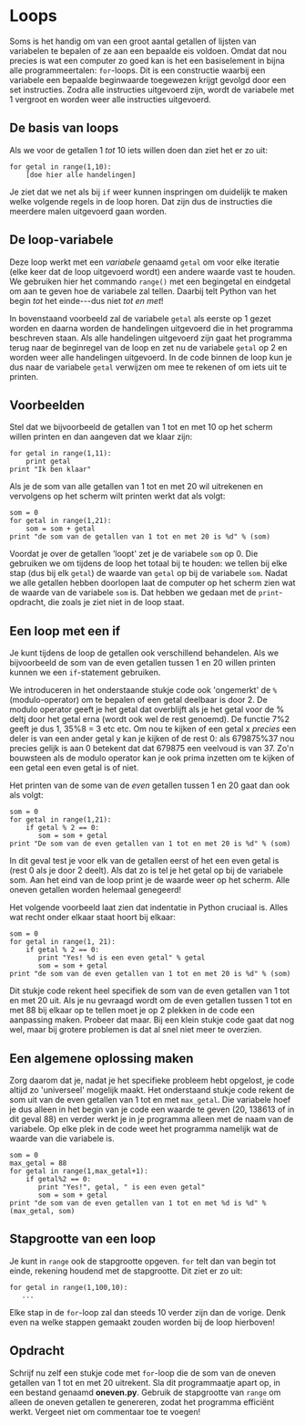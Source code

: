 # Loops

Soms is het handig om van een groot aantal getallen of lijsten van variabelen te bepalen of ze aan een bepaalde eis voldoen. Omdat dat nou precies is wat een computer zo goed kan is het een basiselement in bijna alle programmeertalen: `for`-loops. Dit is een constructie waarbij een variabele een bepaalde beginwaarde toegewezen krijgt gevolgd door een set instructies. Zodra alle instructies uitgevoerd zijn, wordt de variabele met 1 vergroot en worden weer alle instructies uitgevoerd.

## De basis van loops

Als we voor de getallen 1 *tot* 10 iets willen doen dan ziet het er zo uit:

	for getal in range(1,10):
        [doe hier alle handelingen]

Je ziet dat we net als bij `if` weer kunnen inspringen om duidelijk te maken welke volgende regels in de loop horen. Dat zijn dus de instructies die meerdere malen uitgevoerd gaan worden.

## De loop-variabele

Deze loop werkt met een *variabele* genaamd `getal` om voor elke iteratie (elke keer dat de loop uitgevoerd wordt) een andere waarde vast te houden. We gebruiken hier het commando `range()` met een begingetal en eindgetal om aan te geven hoe de variabele zal tellen. Daarbij telt Python van het begin *tot* het einde---dus niet *tot en met*!

In bovenstaand voorbeeld zal de variabele `getal` als eerste op 1 gezet worden en daarna worden de handelingen uitgevoerd die in het programma beschreven staan. Als alle handelingen uitgevoerd zijn gaat het programma terug naar de beginregel van de loop en zet nu de variabele `getal` op 2 en worden weer alle handelingen uitgevoerd. In de code binnen de loop kun je dus naar de variabele `getal` verwijzen om mee te rekenen of om iets uit te printen.

## Voorbeelden

Stel dat we bijvoorbeeld de getallen van 1 tot en met 10 op het scherm willen printen en dan aangeven dat we klaar zijn:

	for getal in range(1,11):
    	print getal
	print "Ik ben klaar" 
		
Als je de som van alle getallen van 1 tot en met 20 wil uitrekenen en vervolgens op het scherm wilt printen werkt dat als volgt:

    som = 0
	for getal in range(1,21):
    	som = som + getal
	print "de som van de getallen van 1 tot en met 20 is %d" % (som) 

Voordat je over de getallen 'loopt' zet je de variabele `som` op 0. Die gebruiken we om tijdens de loop het totaal bij te houden: we tellen bij elke stap (dus bij elk `getal`) de waarde van `getal` op bij de variabele `som`. Nadat we alle getallen hebben doorlopen laat de computer op het scherm zien wat de waarde van de variabele `som` is. Dat hebben we gedaan met de `print`-opdracht, die zoals je ziet niet in de loop staat.

## Een loop met een if

Je kunt tijdens de loop de getallen ook verschillend behandelen. Als we bijvoorbeeld de som van de even 
getallen tussen 1 en 20 willen printen kunnen we een `if`-statement gebruiken. 

We introduceren in het onderstaande stukje code ook 'ongemerkt' de `%` (modulo-operator) om te bepalen 
of een getal deelbaar is door 2. De modulo operator geeft je het getal dat overblijft als je het getal 
voor de % deltj door het getal erna (wordt ook wel de rest genoemd). De functie 7%2 geeft je dus 1, 
35%8 = 3 etc etc. Om nou te kijken of een getal x *precies* een deler is van een ander getal y kan je 
kijken of de rest 0: als 679875%37 nou precies gelijk is aan 0 betekent dat dat 679875 een veelvoud is 
van 37. Zo'n bouwsteen als de modulo operator kan je ook prima inzetten om te kijken of een getal een 
even getal is of niet.

Het printen van de some van de *even* getallen tussen 1 en 20 gaat dan ook als volgt:

    som = 0
	for getal in range(1,21):
        if getal % 2 == 0:
           som = som + getal
	print "De som van de even getallen van 1 tot en met 20 is %d" % (som)

In dit geval test je voor elk van de getallen eerst of het een even getal is (rest 0 
als je door 2 deelt). Als dat zo is tel je het getal op bij de variabele som. Aan het 
eind van de loop print je de waarde weer op het scherm. Alle oneven getallen worden 
helemaal genegeerd!

Het volgende voorbeeld laat zien dat indentatie in Python cruciaal is. Alles wat recht 
onder elkaar staat hoort bij elkaar:

    som = 0
	for getal in range(1, 21):
        if getal % 2 == 0:
           print "Yes! %d is een even getal" % getal
           som = som + getal
	print "de som van de even getallen van 1 tot en met 20 is %d" % (som)

Dit stukje code rekent heel specifiek de som van de even getallen van 1 tot en met 20 uit. Als je nu gevraagd wordt om de even getallen tussen 1 tot en met 88 bij elkaar op te tellen moet je op 2 plekken in de code een aanpassing maken. Probeer dat maar. Bij een klein stukje code gaat dat nog wel, maar bij grotere problemen is dat al snel niet meer te overzien. 

## Een algemene oplossing maken

Zorg daarom dat je, nadat je het specifieke probleem hebt opgelost, je code altijd zo 'universeel' mogelijk maakt. Het onderstaand stukje code rekent de som uit van de even getallen van 1 tot en met `max_getal`. Die variabele hoef je dus alleen in het begin van je code een waarde te geven (20, 138613 of in dit geval 88) en verder werkt je in je programma alleen met de naam van de variabele. Op elke plek in de code weet het programma namelijk wat de waarde van die variabele is.

    som = 0
    max_getal = 88
	for getal in range(1,max_getal+1):
        if getal%2 == 0:
           print "Yes!", getal, " is een even getal"
           som = som + getal
	print "de som van de even getallen van 1 tot en met %d is %d" % (max_getal, som)

## Stapgrootte van een loop

Je kunt in `range` ook de stapgrootte opgeven. `for` telt dan van begin tot einde, rekening houdend met de stapgrootte. Dit ziet er zo uit:

    for getal in range(1,100,10):
       ...

Elke stap in de `for`-loop zal dan steeds 10 verder zijn dan de vorige. Denk even na welke stappen gemaakt zouden worden bij de loop hierboven!

## Opdracht

Schrijf nu zelf een stukje code met `for`-loop die de som van de oneven getallen van 1 tot en met 20 uitrekent. Sla dit programmaatje apart op, in een bestand genaamd **oneven.py**. Gebruik de stapgrootte van `range` om alleen de oneven getallen te genereren, zodat het programma efficiënt werkt. Vergeet niet om commentaar toe te voegen!
